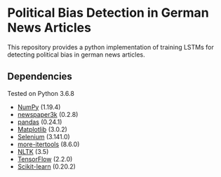 # Political Bias Detection in German News Articles

This repository provides a python implementation of training LSTMs for detecting political bias in german news articles.

## Dependencies
Tested on Python 3.6.8
* [NumPy](http://www.numpy.org/) (1.19.4)
* [newspaper3k](https://newspaper.readthedocs.io/en/latest/) (0.2.8)
* [pandas](https://pandas.pydata.org/) (0.24.1)
* [Matplotlib](https://matplotlib.org/) (3.0.2)
* [Selenium](https://selenium-python.readthedocs.io/) (3.141.0)
* [more-itertools](https://pypi.org/project/more-itertools/) (8.6.0)
* [NLTK](https://www.nltk.org/) (3.5)
* [TensorFlow](https://www.tensorflow.org/) (2.2.0)
* [Scikit-learn](https://scikit-learn.org/stable/) (0.20.2)
